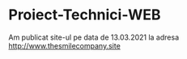 # Proiect-Technici-WEB

Am publicat site-ul pe data de 13.03.2021 la adresa http://www.thesmilecompany.site
